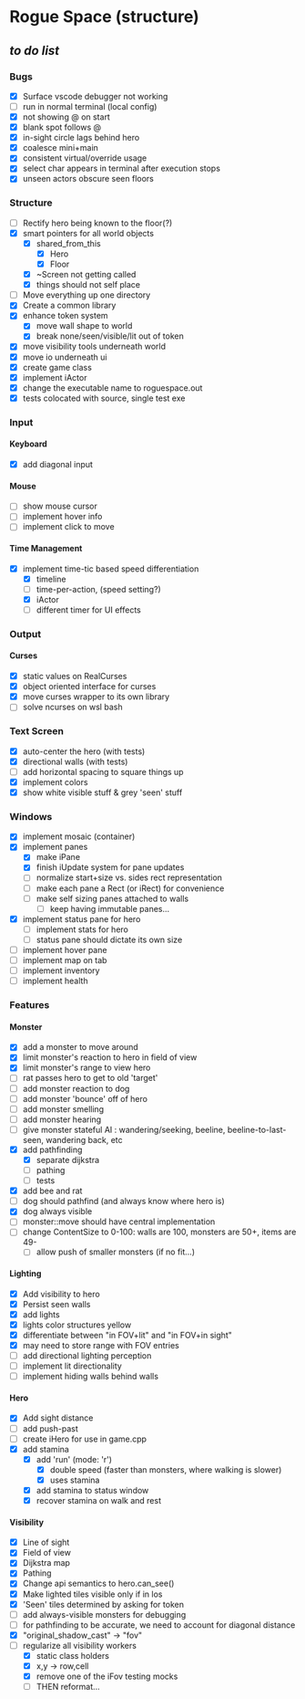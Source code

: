 # Rogue Space (structure) 
## ___to do list___
### Bugs
  - [x] Surface vscode debugger not working
  - [ ] run in normal terminal (local config)
  - [x] not showing @ on start
  - [x] blank spot follows @
  - [x] in-sight circle lags behind hero
  - [x] coalesce mini+main
  - [x] consistent virtual/override usage
  - [x] select char appears in terminal after execution stops
  - [x] unseen actors obscure seen floors
### Structure
  - [ ] Rectify hero being known to the floor(?)
  - [x] smart pointers for all world objects
    - [x] shared_from_this
      - [x] Hero
      - [x] Floor
    - [x] ~Screen not getting called
    - [x] things should not self place
  - [ ] Move everything up one directory
  - [x] Create a common library
  - [x] enhance token system
    - [x] move wall shape to world
    - [x] break none/seen/visible/lit out of token
  - [x] move visibility tools underneath world
  - [x] move io underneath ui
  - [x] create game class
  - [x] implement iActor
  - [x] change the executable name to roguespace.out
  - [x] tests colocated with source, single test exe
### Input
#### Keyboard
  - [x] add diagonal input
#### Mouse
  - [ ] show mouse cursor
  - [ ] implement hover info
  - [ ] implement click to move
#### Time Management
  - [x] implement time-tic based speed differentiation
    - [x] timeline
    - [ ] time-per-action, (speed setting?)
    - [x] iActor
    - [ ] different timer for UI effects
### Output
#### Curses
  - [x] static values on RealCurses
  - [x] object oriented interface for curses
  - [x] move curses wrapper to its own library
  - [ ] solve ncurses on wsl bash
### Text Screen
  - [x] auto-center the hero (with tests)
  - [x] directional walls (with tests)
  - [ ] add horizontal spacing to square things up
  - [x] implement colors
  - [x] show white visible stuff & grey 'seen' stuff
### Windows
  - [x] implement mosaic (container)
  - [x] implement panes
    - [x] make iPane
    - [x] finish iUpdate system for pane updates
    - [ ] normalize start+size vs. sides rect representation
    - [ ] make each pane a Rect (or iRect) for convenience
    - [ ] make self sizing panes attached to walls
      - [ ] keep having immutable panes...
  - [x] implement status pane for hero
    - [ ] implement stats for hero
    - [ ] status pane should dictate its own size
  - [ ] implement hover pane
  - [ ] implement map on tab
  - [ ] implement inventory
  - [ ] implement health
### Features
#### Monster
  - [x] add a monster to move around
  - [x] limit monster's reaction to hero in field of view
  - [x] limit monster's range to view hero
  - [ ] rat passes hero to get to old 'target'
  - [ ] add monster reaction to dog
  - [ ] add monster 'bounce' off of hero
  - [ ] add monster smelling
  - [ ] add monster hearing
  - [ ] give monster stateful AI : wandering/seeking, beeline, beeline-to-last-seen, wandering back, etc
  - [x] add pathfinding
    - [x] separate dijkstra
    - [ ] pathing
    - [ ] tests
  - [x] add bee and rat
  - [ ] dog should pathfind (and always know where hero is)
  - [x] dog always visible
  - [ ] monster::move should have central implementation
  - [ ] change ContentSize to 0-100: walls are 100, monsters are 50+, items are 49-
    - [ ] allow push of smaller monsters (if no fit...) 
#### Lighting
  - [x] Add visibility to hero
  - [x] Persist seen walls
  - [x] add lights
  - [x] lights color structures yellow
  - [x] differentiate between "in FOV+lit" and "in FOV+in sight"
  - [x] may need to store range with FOV entries
  - [ ] add directional lighting perception
  - [ ] implement lit directionality
  - [ ] implement hiding walls behind walls
#### Hero
  - [x] Add sight distance
  - [ ] add push-past
  - [ ] create iHero for use in game.cpp
  - [x] add stamina
    - [x] add 'run' (mode: 'r')
      - [x] double speed (faster than monsters, where walking is slower)
      - [x] uses stamina
    - [x] add stamina to status window
    - [x] recover stamina on walk and rest
#### Visibility
  - [x] Line of sight
  - [x] Field of view
  - [x] Dijkstra map
  - [x] Pathing
  - [x] Change api semantics to hero.can_see()
  - [x] Make lighted tiles visible only if in los
  - [x] 'Seen' tiles determined by asking for token
  - [ ] add always-visible monsters for debugging
  - [ ] for pathfinding to be accurate, we need to account for diagonal distance
  - [x] "original_shadow_cast" -> "fov"
  - [ ] regularize all visibility workers
    - [x] static class holders
    - [x] x,y -> row,cell
    - [x] remove one of the iFov testing mocks
    - [ ] THEN reformat...